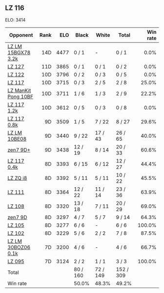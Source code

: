 ## LZ 116 ##

ELO: 3414

Opponent | Rank | ELO | Black | White | Total | Win rate
---------|-----:|----:|-------|-------|-------|-------:
[LZ LM 15BGX78 3.2k](LZ%20LM%2015BGX78%203.2k.md) | 14D | 4477 | 0 / 1 | - | 0 / 1 | 0.0%
[LZ 127](LZ%20127.md) | 11D | 3865 | 0 / 1 | 0 / 1 | 0 / 2 | 0.0%
[LZ 122](LZ%20122.md) | 10D | 3796 | 0 / 2 | 0 / 3 | 0 / 5 | 0.0%
[LZ 117](LZ%20117.md) | 10D | 3715 | 0 / 3 | 2 / 5 | 2 / 8 | 25.0%
[LZ ManKit Pong 10BF](LZ%20ManKit%20Pong%2010BF.md) | 10D | 3711 | 1 / 6 | 1 / 3 | 2 / 9 | 22.2%
[LZ 117 1.2k](LZ%20117%201.2k.md) | 10D | 3612 | 0 / 5 | 0 / 3 | 0 / 8 | 0.0%
[LZ 117 0.8k](LZ%20117%200.8k.md) | 9D | 3509 | 1 / 5 | 7 / 22 | 8 / 27 | 29.6%
[LZ LM 10BE08](LZ%20LM%2010BE08.md) | 9D | 3440 | 9 / 22 | 17 / 43 | 26 / 65 | 40.0%
[zen7 9D+](zen7%209D+.md) | 9D | 3438 | 12 / 19 | 8 / 14 | 20 / 33 | 60.6%
[LZ 117 0.4k](LZ%20117%200.4k.md) | 8D | 3393 | 6 / 15 | 6 / 12 | 12 / 27 | 44.4%
[LZ ZQ i8](LZ%20ZQ%20i8.md) | 8D | 3392 | 5 / 11 | 5 / 11 | 10 / 22 | 45.5%
[LZ 111](LZ%20111.md) | 8D | 3364 | 12 / 22 | 11 / 14 | 23 / 36 | 63.9%
[LZ 108](LZ%20108.md) | 8D | 3320 | 13 / 18 | 7 / 11 | 20 / 29 | 69.0%
[zen7 9D](zen7%209D.md) | 8D | 3297 | 4 / 7 | 5 / 7 | 9 / 14 | 64.3%
[LZ 105](LZ%20105.md) | 8D | 3277 | 6 / 6 | - | 6 / 6 | 100.0%
[LZ 102](LZ%20102.md) | 8D | 3229 | 5 / 6 | 2 / 2 | 7 / 8 | 87.5%
[LZ LM 30BOZ06 0.1k](LZ%20LM%2030BOZ06%200.1k.md) | 7D | 3200 | 4 / 6 | - | 4 / 6 | 66.7%
[LZ 095](LZ%20095.md) | 7D | 3124 | 2 / 2 | 1 / 1 | 3 / 3 | 100.0%
Total | | | 80 / 160 | 72 / 149 | 152 / 309 | 
Win rate| | | 50.0% | 48.3% | 49.2% | 
